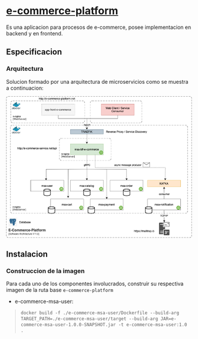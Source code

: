 # **<u>e-commerce-platform</u>**
Es una aplicacion para procesos de e-commerce, posee implementacion en backend y en frontend.

## Especificacion

### Arquitectura
Solucion formado por una arquitectura de microservicios como se muestra a continuacion:

![Diagram](./architecture/E-comerce-platform-architecture-v-1.0.png)



## Instalacion
### Construccion de la imagen

Para cada uno de los componentes involucrados, construir su respectiva imagen de la ruta base `e-commerce-platform`
- e-commerce-msa-user:

>     docker build -f ./e-commerce-msa-user/Dockerfile --build-arg TARGET_PATH=./e-commerce-msa-user/target --build-arg JAR=e-commerce-msa-user-1.0.0-SNAPSHOT.jar -t e-commerce-msa-user:1.0 .





